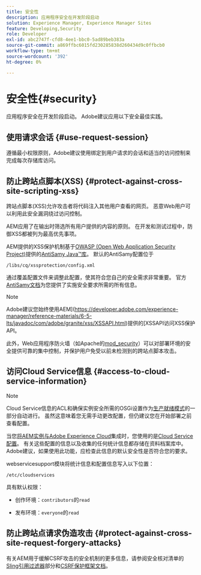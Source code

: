 ```yaml
---
title: 安全性
description: 应用程序安全在开发阶段启动
solution: Experience Manager, Experience Manager Sites
feature: Developing,Security
role: Developer
exl-id: abc2747f-cfd8-4ee1-bbc0-5ad89beb383a
source-git-commit: a869ffbc6015fd230285838d260434d9c0ffbcb0
workflow-type: tm+mt
source-wordcount: '392'
ht-degree: 0%

---
```


# 安全性{#security}

应用程序安全在开发阶段启动。 Adobe建议应用以下安全最佳实践。

## 使用请求会话 {#use-request-session}

遵循最小权限原则，Adobe建议使用绑定到用户请求的会话和适当的访问控制来完成每次存储库访问。

## 防止跨站点脚本(XSS) {#protect-against-cross-site-scripting-xss}

跨站点脚本(XSS)允许攻击者将代码注入其他用户查看的网页。 恶意Web用户可以利用此安全漏洞绕过访问控制。

AEM应用了在输出时筛选所有用户提供的内容的原则。 在开发和测试过程中，防御XSS都被列为最高优先事项。

AEM提供的XSS保护机制基于[OWASP (Open Web Application Security Project)](https://owasp.org/)提供的[AntiSamy Java™库](https://wiki.owasp.org/index.php/Category:OWASP_AntiSamy_Project)。 默认的AntiSamy配置位于

`/libs/cq/xssprotection/config.xml`

通过覆盖配置文件来调整此配置，使其符合您自己的安全需求非常重要。 官方[AntiSamy文档](https://wiki.owasp.org/index.php/Category:OWASP_AntiSamy_Project)为您提供了实施安全要求所需的所有信息。

>[!NOTE]
>
>Adobe建议您始终使用AEM](https://developer.adobe.com/experience-manager/reference-materials/6-5-lts/javadoc/com/adobe/granite/xss/XSSAPI.html)提供的[XSSAPI访问XSS保护API。

此外，Web应用程序防火墙（如Apache的[mod_security](https://www.modsecurity.org)）可以对部署环境的安全提供可靠的集中控制，并保护用户免受以前未检测到的跨站点脚本攻击。

## 访问Cloud Service信息 {#access-to-cloud-service-information}

>[!NOTE]
>
>Cloud Service信息的ACL和确保实例安全所需的OSGi设置作为[生产就绪模式](/help/sites-administering/production-ready.md)的一部分自动进行。 虽然这意味着您无需手动更改配置，但仍建议您在开始部署之前查看配置。

当您[将AEM实例与Adobe Experience Cloud](/help/sites-administering/marketing-cloud.md)集成时，您使用的是[Cloud Service配置](/help/sites-developing/extending-cloud-config.md)。 有关这些配置的信息以及收集的任何统计信息都存储在资料档案库中。 Adobe建议，如果使用此功能，应检查此信息的默认安全性是否符合您的要求。

webservicesupport模块将统计信息和配置信息写入以下位置：

`/etc/cloudservices`

具有默认权限：

* 创作环境：`contributors`的`read`

* 发布环境：`everyone`的`read`

## 防止跨站点请求伪造攻击 {#protect-against-cross-site-request-forgery-attacks}

有关AEM用于缓解CSRF攻击的安全机制的更多信息，请参阅安全核对清单的[Sling引用过滤器](/help/sites-administering/security-checklist.md#protect-against-cross-site-request-forgery)部分和[CSRF保护框架文档](/help/sites-developing/csrf-protection.md)。
